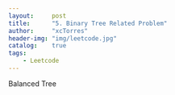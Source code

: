```yaml
---
layout:     post
title:      "5. Binary Tree Related Problem"
author:     "xcTorres"
header-img: "img/leetcode.jpg"
catalog:    true
tags:
    - Leetcode
---    
```


Balanced Tree
